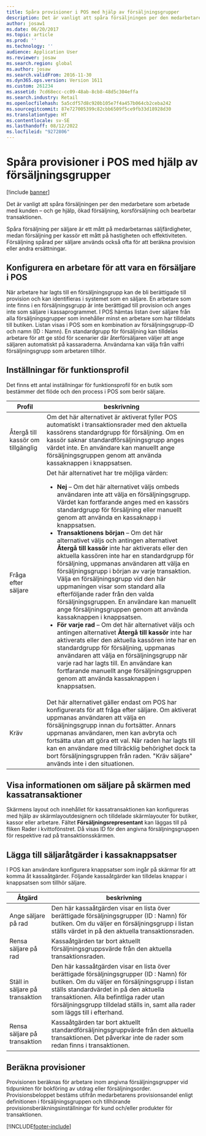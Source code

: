 ```yaml
---
title: Spåra provisioner i POS med hjälp av försäljningsgrupper
description: Det är vanligt att spåra försäljningen per den medarbetare som arbetade med kunden – och ge hjälp, ökad försäljning, korsförsäljning och bearbetar transaktionen.
author: josaw1
ms.date: 06/20/2017
ms.topic: article
ms.prod: ''
ms.technology: ''
audience: Application User
ms.reviewer: josaw
ms.search.region: global
ms.author: josaw
ms.search.validFrom: 2016-11-30
ms.dyn365.ops.version: Version 1611
ms.custom: 261234
ms.assetid: 7cd68ecc-cc09-48ab-8cb8-48d5c304effa
ms.search.industry: Retail
ms.openlocfilehash: 5a5cdf57d8c920b105e7f4a457b064cb2ceba242
ms.sourcegitcommit: 87e727005399c82cbb6509f5ce9fb33d18928d30
ms.translationtype: HT
ms.contentlocale: sv-SE
ms.lasthandoff: 08/12/2022
ms.locfileid: "9272806"
---
```

# <a name="track-commissions-in-the-point-of-sale-pos-by-using-sales-groups"></a>Spåra provisioner i POS med hjälp av försäljningsgrupper

[!include [banner](includes/banner.md)]

Det är vanligt att spåra försäljningen per den medarbetare som arbetade med kunden – och ge hjälp, ökad försäljning, korsförsäljning och bearbetar transaktionen.

Spåra försäljning per säljare är ett mått på medarbetarnas säljfärdigheter, medan försäljning per kassör ett mått på hastigheten och effektiviteten. Försäljning spårad per säljare används också ofta för att beräkna provision eller andra ersättningar.

## <a name="configuring-a-worker-to-be-a-sales-representative-in-pos"></a>Konfigurera en arbetare för att vara en försäljare i POS

När arbetare har lagts till en försäljningsgrupp kan de bli berättigade till provision och kan identifieras i systemet som en säljare. En arbetare som inte finns i en försäljningsgrupp är inte berättigad till provision och anges inte som säljare i kassaprogrammet. I POS hämtas listan över säljare från alla försäljningsgrupper som innehåller minst en arbetare som har tilldelats till butiken. Listan visas i POS som en kombination av försäljningsgrupp-ID och namn (ID : Namn). En standardgrupp för försäljning kan tilldelas arbetare för att ge stöd för scenarier där återförsäljaren väljer att ange säljaren automatiskt på kassaraderna. Användarna kan välja från valfri försäljningsgrupp som arbetaren tillhör.

## <a name="functionality-profile-settings"></a>Inställningar för funktionsprofil

Det finns ett antal inställningar för funktionsprofil för en butik som bestämmer det flöde och den process i POS som berör säljare.

<table>
<thead>
<tr>
<th>Profil</th>
<th>beskrivning</th>
</tr>
</thead>
<tbody>
<tr>
<td>Återgå till kassör om tillgänglig</td>
<td>Om det här alternativet är aktiverat fyller POS automatiskt i transaktionsrader med den aktuella kassörens standardgrupp för försäljning. Om en kassör saknar standardförsäljningsgrupp anges värdet inte. En användare kan manuellt ange försäljningsgruppen genom att använda kassaknappen i knappsatsen.</td>
</tr>
<tr>
<td>Fråga efter säljare</td>
<td>Det här alternativet har tre möjliga värden:
<ul>
<li><strong>Nej</strong> – Om det här alternativet väljs ombeds användaren inte att välja en försäljningsgrupp. Värdet kan fortfarande anges med en kassörs standardgrupp för försäljning eller manuellt genom att använda en kassaknapp i knappsatsen.</li>
<li><strong>Transaktionens början</strong> – Om det här alternativet väljs och antingen alternativet <strong>Återgå till kassör</strong> inte har aktiverats eller den aktuella kassören inte har en standardgrupp för försäljning, uppmanas användaren att välja en försäljningsgrupp i början av varje transaktion. Välja en försäljningsgrupp vid den här uppmaningen visar som standard alla efterföljande rader från den valda försäljningsgruppen. En användare kan manuellt ange försäljningsgruppen genom att använda kassaknappen i knappsatsen.</li>
<li><strong>För varje rad</strong> – Om det här alternativet väljs och antingen alternativet <strong>Återgå till kassör</strong> inte har aktiverats eller den aktuella kassören inte har en standardgrupp för försäljning, uppmanas användaren att välja en försäljningsgrupp när varje rad har lagts till. En användare kan fortfarande manuellt ange försäljningsgruppen genom att använda kassaknappen i knappsatsen.</li>
</ul>
</td>
</tr>
<tr>
<td>Kräv</td>
<td>Det här alternativet gäller endast om POS har konfigurerats för att fråga efter säljare. Om aktiverat uppmanas användaren att välja en försäljningsgrupp innan du fortsätter. Annars uppmanas användaren, men kan avbryta och fortsätta utan att göra ett val. När raden har lagts till kan en användare med tillräcklig behörighet dock ta bort försäljningsgruppen från raden. "Kräv säljare" används inte i den situationen.</td>
</tr>
</tbody>
</table>

## <a name="displaying-the-sales-representative-information-on-the-pos-transactions-screen"></a>Visa informationen om säljare på skärmen med kassatransaktioner

Skärmens layout och innehållet för kassatransaktionen kan konfigureras med hjälp av skärmlayoutdesignern och tilldelade skärmlayouter för butiker, kassor eller arbetare. Fältet **Försäljningsrepresentant** kan läggas till på fliken Rader i kvittofönstret.  Då visas ID för den angivna försäljningsgruppen för respektive rad på transaktionsskärmen.

## <a name="adding-sales-representative-operations-to-pos-button-grids"></a>Lägga till säljaråtgärder i kassaknappsatser

I POS kan användare konfigurera knappsatser som ingår på skärmar för att komma åt kassaåtgärder. Följande kassaåtgärder kan tilldelas knappar i knappsatsen som tillhör säljare.

| Åtgärd                                 | beskrivning |
|-------------------------------------------|-------------|
| Ange säljare på rad          | Den här kassaåtgärden visar en lista över berättigade försäljningsgrupper (ID : Namn) för butiken. Om du väljer en försäljningsgrupp i listan ställs värdet in på den aktuella transaktionsraden. |
| Rensa säljare på rad        | Kassaåtgärden tar bort aktuellt försäljningsgruppsvärde från den aktuella transaktionsraden. |
| Ställ in säljare på transaktion   | Den här kassaåtgärden visar en lista över berättigade försäljningsgrupper (ID : Namn) för butiken. Om du väljer en försäljningsgrupp i listan ställs standardvärdet in på den aktuella transaktionen. Alla befintliga rader utan försäljningsgrupp tilldelad ställs in, samt alla rader som läggs till i efterhand. |
| Rensa säljare på transaktion | Kassaåtgärden tar bort aktuellt standardförsäljningsgruppvärde från den aktuella transaktionen. Det påverkar inte de rader som redan finns i transaktionen. |

## <a name="calculating-commissions"></a>Beräkna provisioner

Provisionen beräknas för arbetare inom angivna försäljningsgrupper vid tidpunkten för bokföring av utdrag eller försäljningsorder. Provisionsbeloppet bestäms utifrån medarbetarens provisionsandel enligt definitionen i försäljningsgruppen och tillhörande provisionsberäkningsinställningar för kund och/eller produkter för transaktionen.


[!INCLUDE[footer-include](../includes/footer-banner.md)]
